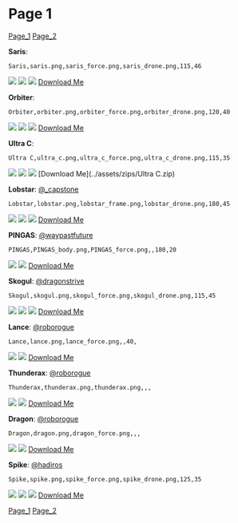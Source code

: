 # Page 1
[Page_1](./Page_1.md)
[Page_2](./Page_2.md)

**Saris**: 

`Saris,saris.png,saris_force.png,saris_drone.png,115,46`

![](../custom_skins/saris.png)
![](../custom_skins/saris_force.png)
![](../custom_skins/saris_drone.png)
[Download Me](../assets/zips/Saris.zip)


**Orbiter**: 

`Orbiter,orbiter.png,orbiter_force.png,orbiter_drone.png,120,40`

![](../custom_skins/orbiter.png)
![](../custom_skins/orbiter_force.png)
![](../custom_skins/orbiter_drone.png)
[Download Me](../assets/zips/Orbiter.zip)


**Ultra C**: 

`Ultra C,ultra_c.png,ultra_c_force.png,ultra_c_drone.png,115,35`

![](../custom_skins/ultra_c.png)
![](../custom_skins/ultra_c_force.png)
![](../custom_skins/ultra_c_drone.png)
[Download Me](../assets/zips/Ultra C.zip)


**Lobstar**: [@_capstone](https://discord.com/users/551431332253794304)

`Lobstar,lobstar.png,lobstar_frame.png,lobstar_drone.png,180,45`

![](../custom_skins/lobstar.png)
![](../custom_skins/lobstar_frame.png)
![](../custom_skins/lobstar_drone.png)
[Download Me](../assets/zips/Lobstar.zip)


**PINGAS**: [@waypastfuture](https://discord.com/users/128605704813543424)

`PINGAS,PINGAS_body.png,PINGAS_force.png,,180,20`

![](../custom_skins/PINGAS_body.png)
![](../custom_skins/PINGAS_force.png)
[Download Me](../assets/zips/PINGAS.zip)


**Skogul**: [@dragonstrive](https://discord.com/users/273142382181220353)

`Skogul,skogul.png,skogul_force.png,skogul_drone.png,115,45`

![](../custom_skins/skogul.png)
![](../custom_skins/skogul_force.png)
![](../custom_skins/skogul_drone.png)
[Download Me](../assets/zips/Skogul.zip)


**Lance**: [@roborogue](https://discord.com/users/690525302312534058)

`Lance,lance.png,lance_force.png,,40,`

![](../custom_skins/lance.png)
![](../custom_skins/lance_force.png)
[Download Me](../assets/zips/Lance.zip)


**Thunderax**: [@roborogue](https://discord.com/users/690525302312534058)

`Thunderax,thunderax.png,thunderax.png,,,`

![](../custom_skins/thunderax.png)
![](../custom_skins/thunderax.png)
[Download Me](../assets/zips/Thunderax.zip)


**Dragon**: [@roborogue](https://discord.com/users/690525302312534058)

`Dragon,dragon.png,dragon_force.png,,,`

![](../custom_skins/dragon.png)
![](../custom_skins/dragon_force.png)
[Download Me](../assets/zips/Dragon.zip)


**Spike**: [@hadiros](https://discord.com/users/266028842395631629)

`Spike,spike.png,spike_force.png,spike_drone.png,125,35`

![](../custom_skins/spike.png)
![](../custom_skins/spike_force.png)
![](../custom_skins/spike_drone.png)
[Download Me](../assets/zips/Spike.zip)

[Page_1](./Page_1.md)
[Page_2](./Page_2.md)
